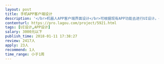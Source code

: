 ```yaml
---                
layout: post       
title: 手机APP客户端设计           
description: '</br>机器人APP客户端界面设计</br>可根据现有APP功能去进行UI设计。</br>其他详情电话沟通或微信。</br>'     
contenturl: https://pro.lagou.com/project/5921.html      
tags: [UI设计,APP设计]            
salary: 3000元以下          
publish_time: 2018-01-11 17:38:27         
review: 2417人                   
apply: 23人                   
recommend: 1人                   
time_range: 小于1周              
---                 
```

